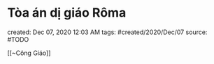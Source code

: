 # Tòa án dị giáo Rôma

created: Dec 07, 2020 12:03 AM
tags: #created/2020/Dec/07
source: #TODO

[[~Công Giáo]]